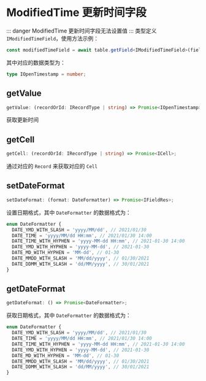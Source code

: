 # ModifiedTime 更新时间字段
::: danger
ModifiedTime 更新时间字段无法设置值
:::
类型定义 `IModifiedTimeField`，使用方法示例：
```typescript
const modifiedTimeField = await table.getField<IModifiedTimeField>(fieldId);
```
其中对应的数据类型为：
```typescript
type IOpenTimestamp = number;
```

## getValue
```typescript
getValue: (recordOrId: IRecordType | string) => Promise<IOpenTimestamp>;
```
获取更新时间

## getCell
```typescript
getCell: (recordOrId: IRecordType | string) => Promise<ICell>;
```
通过对应的 `Record` 来获取对应的 `Cell`

## setDateFormat
```typescript
setDateFormat: (format: DateFormatter) => Promise<IFieldRes>;
```
设置日期格式，其中 `DateFormatter` 的数据格式为：
```typescript
enum DateFormatter {
  DATE_YMD_WITH_SLASH = 'yyyy/MM/dd', // 2021/01/30
  DATE_TIME = 'yyyy/MM/dd HH:mm', // 2021/01/30 14:00
  DATE_TIME_WITH_HYPHEN = 'yyyy-MM-dd HH:mm', // 2021-01-30 14:00
  DATE_YMD_WITH_HYPHEN = 'yyyy-MM-dd', // 2021-01-30
  DATE_MD_WITH_HYPHEN = 'MM-dd', // 01-30
  DATE_MMDD_WITH_SLASH = 'MM/dd/yyyy', // 01/30/2021
  DATE_DDMM_WITH_SLASH = 'dd/MM/yyyy', // 30/01/2021
}
```

## getDateFormat
```typescript
getDateFormat: () => Promise<DateFormatter>;
```
获取日期格式，其中 `DateFormatter` 的数据格式为：
```typescript
enum DateFormatter {
  DATE_YMD_WITH_SLASH = 'yyyy/MM/dd', // 2021/01/30
  DATE_TIME = 'yyyy/MM/dd HH:mm', // 2021/01/30 14:00
  DATE_TIME_WITH_HYPHEN = 'yyyy-MM-dd HH:mm', // 2021-01-30 14:00
  DATE_YMD_WITH_HYPHEN = 'yyyy-MM-dd', // 2021-01-30
  DATE_MD_WITH_HYPHEN = 'MM-dd', // 01-30
  DATE_MMDD_WITH_SLASH = 'MM/dd/yyyy', // 01/30/2021
  DATE_DDMM_WITH_SLASH = 'dd/MM/yyyy', // 30/01/2021
}
```